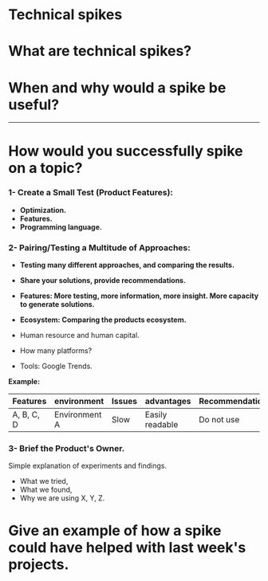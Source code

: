 # Technical spikes

# What are technical spikes?
# When and why would a spike be useful?


___
# How would you successfully spike on a topic?



### 1- Create a Small Test (Product Features):

* **Optimization.**
* **Features.**
* **Programming language.**


### 2- Pairing/Testing a Multitude of Approaches:

* **Testing many different approaches, and comparing the results.**
* **Share your solutions, provide recommendations.**
* **Features: More testing, more information, more insight. More capacity to generate solutions.**


* **Ecosystem: Comparing the products ecosystem.**
 * Human resource and human capital.
 * How many platforms?
 * Tools: Google Trends.


**Example:**

   Features   | environment  | Issues      | advantages      | Recommendations
   ---        |---           |---          |---              |----
   A, B, C, D |Environment A | Slow        | Easily readable | Do not use


### 3- Brief the Product's Owner.
Simple explanation of experiments and findings.
 * What we tried,
 * What we found,
 * Why we are using X, Y, Z.



# Give an example of how a spike could have helped with last week's projects.
